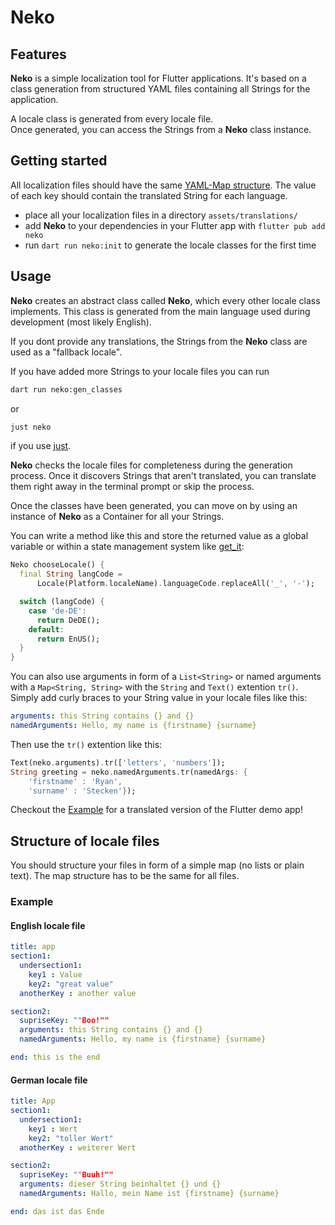 <!--
This README describes the package. If you publish this package to pub.dev,
this README's contents appear on the landing page for your package.

For information about how to write a good package README, see the guide for
[writing package pages](https://dart.dev/guides/libraries/writing-package-pages).

For general information about developing packages, see the Dart guide for
[creating packages](https://dart.dev/guides/libraries/create-library-packages)
and the Flutter guide for
[developing packages and plugins](https://flutter.dev/developing-packages).
-->

# Neko

## Features

**Neko** is a simple localization tool for Flutter applications. It's based on a class generation from structured YAML files containing all Strings for the application. 

A locale class is generated from every locale file.  
Once generated, you can access the Strings from a **Neko** class instance.

## Getting started

All localization files should have the same [YAML-Map structure](#structure-of-locale-files). The value of each key should contain the translated String for each language.

- place all your localization files in a directory ```assets/translations/```
- add **Neko** to your dependencies in your Flutter app with ```flutter pub add neko```
- run ```dart run neko:init``` to generate the locale classes for the first time

## Usage

**Neko** creates an abstract class called **Neko**, which every other locale class implements. This class is generated from the main language used during development (most likely English). 

If you dont provide any translations, the Strings from the **Neko** class are used as a "fallback locale".

If you have added more Strings to your locale files you can run 
```sh
dart run neko:gen_classes
``` 
or 
```sh
just neko
``` 
if you use [just](https://github.com/casey/just).  

**Neko** checks the locale files for completeness during the generation process. Once it discovers Strings that aren't translated, you can translate them right away in the terminal prompt or skip the process.

Once the classes have been generated, you can move on by using an instance of **Neko** as a Container for all your Strings.  

You can write a method like this and store the returned value as a global variable or within a state management system like [get_it](https://pub.dev/packages/get_it):

```dart
Neko chooseLocale() {
  final String langCode =
      Locale(Platform.localeName).languageCode.replaceAll('_', '-');

  switch (langCode) {
    case 'de-DE':
      return DeDE();
    default:
      return EnUS();
  }
}
```

You can also use arguments in form of a ```List<String>``` or named arguments with a ```Map<String, String>``` with the ```String``` and ```Text()``` extention ```tr()```.  
Simply add curly braces to your String value in your locale files like this:

```yaml
arguments: this String contains {} and {}
namedArguments: Hello, my name is {firstname} {surname}
```

Then use the ```tr()``` extention like this:

```dart
Text(neko.arguments).tr(['letters', 'numbers']);
String greeting = neko.namedArguments.tr(namedArgs: { 
    'firstname' : 'Ryan',
    'surname' : 'Stecken'});
```

Checkout the [Example](https://pub.dev/packages/neko/example) for a translated version of the Flutter demo app!

## Structure of locale files

You should structure your files in form of a simple map (no lists or plain text). The map structure has to be the same for all files.

### Example

#### English locale file

```yaml
title: app
section1:
  undersection1:
    key1 : Value
    key2: "great value"
  anotherKey : another value

section2:
  supriseKey: ""Boo!""
  arguments: this String contains {} and {}
  namedArguments: Hello, my name is {firstname} {surname}

end: this is the end
```

#### German locale file

```yaml
title: App
section1:
  undersection1:
    key1 : Wert
    key2: "toller Wert"
  anotherKey : weiterer Wert

section2:
  supriseKey: ""Buuh!""
  arguments: dieser String beinhaltet {} und {}
  namedArguments: Hallo, mein Name ist {firstname} {surname}

end: das ist das Ende
```